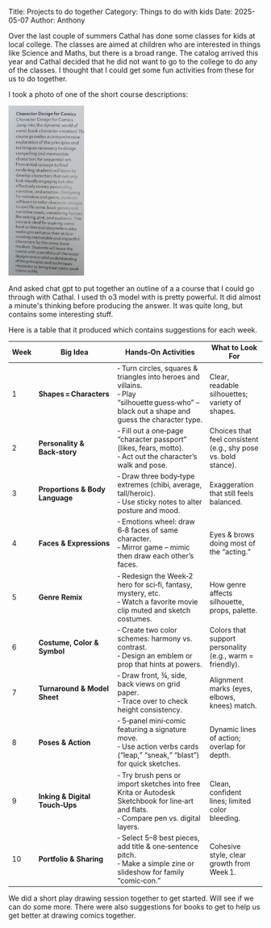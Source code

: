Title: Projects to do together
Category: Things to do with kids
Date: 2025-05-07
Author: Anthony

Over the last couple of summers Cathal has done some classes for kids at local college. The classes are aimed at children who are interested in things like Science and Maths, but there is a broad range. The catalog arrived this year and Cathal decided that he did not want to go to the college to do any of the classes. I thought that I could get some fun activities from these for us to do together. 

I took a photo of one of the short course descriptions:

<img src="images/cty.png" width="150"/>


And asked chat gpt to put together an outline of a a course that I could go through with Cathal. 
I used th o3 model with is pretty powerful. It did almost a minute's thinking before producing the answer. It was quite long, but contains some interesting stuff. 

Here is a table that it produced which contains suggestions for each week. 


| Week | Big Idea                        | Hands‑On Activities                                                                                                                              | What to Look For                                               |
| ---- | ------------------------------- | ------------------------------------------------------------------------------------------------------------------------------------------------ | -------------------------------------------------------------- |
| 1    | **Shapes = Characters**         | ‑ Turn circles, squares & triangles into heroes and villains.<br>‑ Play “silhouette guess‑who” – black out a shape and guess the character type. | Clear, readable silhouettes; variety of shapes.                |
| 2    | **Personality & Back‑story**    | ‑ Fill out a one‑page “character passport” (likes, fears, motto).<br>‑ Act out the character’s walk and pose.                                    | Choices that feel consistent (e.g., shy pose vs. bold stance). |
| 3    | **Proportions & Body Language** | ‑ Draw three body‑type extremes (chibi, average, tall/heroic).<br>‑ Use sticky notes to alter posture and mood.                                  | Exaggeration that still feels balanced.                        |
| 4    | **Faces & Expressions**         | ‑ Emotions wheel: draw 6‑8 faces of same character.<br>‑ Mirror game – mimic then draw each other’s faces.                                       | Eyes & brows doing most of the “acting.”                       |
| 5    | **Genre Remix**                 | ‑ Redesign the Week‑2 hero for sci‑fi, fantasy, mystery, etc.<br>‑ Watch a favorite movie clip muted and sketch costumes.                        | How genre affects silhouette, props, palette.                  |
| 6    | **Costume, Color & Symbol**     | ‑ Create two color schemes: harmony vs. contrast.<br>‑ Design an emblem or prop that hints at powers.                                            | Colors that support personality (e.g., warm = friendly).       |
| 7    | **Turnaround & Model Sheet**    | ‑ Draw front, ¾, side, back views on grid paper.<br>‑ Trace over to check height consistency.                                                    | Alignment marks (eyes, elbows, knees) match.                   |
| 8    | **Poses & Action**              | ‑ 5‑panel mini‑comic featuring a signature move.<br>‑ Use action verbs cards (“leap,” “sneak,” “blast”) for quick sketches.                      | Dynamic lines of action; overlap for depth.                    |
| 9    | **Inking & Digital Touch‑Ups**  | ‑ Try brush pens or import sketches into free Krita or Autodesk Sketchbook for line‑art and flats.<br>‑ Compare pen vs. digital layers.          | Clean, confident lines; limited color bleeding.                |
| 10   | **Portfolio & Sharing**         | ‑ Select 5–8 best pieces, add title & one‑sentence pitch.<br>‑ Make a simple zine or slideshow for family “comic‑con.”                           | Cohesive style, clear growth from Week 1.                      |

We did a short play drawing session together to get started. Will see if we can do some more. There were also suggestions for books to get to help us get better at drawing comics together.
